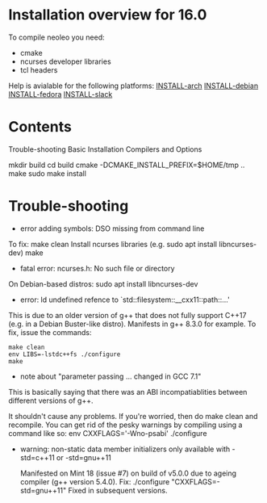 # Installation overview for 16.0

To compile neoleo you need:
* cmake
* ncurses developer libraries
* tcl headers

Help is avialable for the following platforms:
[INSTALL-arch](INSTALL-arch.md)
[INSTALL-debian](INSTALL-debian.md)
[INSTALL-fedora](INSTALL-fedora.md)
[INSTALL-slack](INSTALL-slack.md)


Contents
========

Trouble-shooting
Basic Installation
Compilers and Options

mkdir build
cd build
cmake  -DCMAKE_INSTALL_PREFIX=$HOME/tmp ..
make
sudo make install

Trouble-shooting
================

* error adding symbols: DSO missing from command line

To fix:
make clean
Install ncurses libraries (e.g. sudo apt install libncurses-dev)
make


* fatal error: ncurses.h: No such file or directory

On Debian-based distros:
	sudo apt install libncurses-dev


* error: ld undefined refence to `std::filesystem::__cxx11::path::...'

This is due to an older version of g++ that does not fully support
C++17 (e.g. in  a Debian Buster-like distro). Manifests in g++ 8.3.0
for example. To fix, issue the commands:

	make clean
	env LIBS=-lstdc++fs ./configure
	make


* note about "parameter passing ... changed in GCC 7.1"

This is basically saying that there was an ABI incompatiablities between 
different versions of g++.

It shouldn't cause any problems. If you're worried, then do
	make clean
and recompile. You can get rid of the pesky warnings by compiling using
a command like so:
	env CXXFLAGS='-Wno-psabi' ./configure


* warning: non-static data member initializers only available with -std=c++11 or -std=gnu++11

  Manifested on Mint 18 (issue #7) on build of v5.0.0 due to ageing compiler (g++ version 5.4.0). Fix:
	./configure "CXXFLAGS=-std=gnu++11"
  Fixed in subsequent versions.



